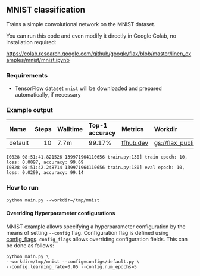## MNIST classification

Trains a simple convolutional network on the MNIST dataset.

You can run this code and even modify it directly in Google Colab, no
installation required:

https://colab.research.google.com/github/google/flax/blob/master/linen_examples/mnist/mnist.ipynb

### Requirements
* TensorFlow dataset `mnist` will be downloaded and prepared automatically, if necessary

### Example output

| Name    |   Steps | Walltime   | Top-1 accuracy   | Metrics                                                                                                               | Workdir                                                                                                                        |
|:--------|--------:|:-----------|:-----------------|:----------------------------------------------------------------------------------------------------------------------|:-------------------------------------------------------------------------------------------------------------------------------|
| default |      10 | 7.7m       | 99.17%           | [tfhub.dev](https://tensorboard.dev/experiment/1G9SvrW5RQyojRtMKNmMuQ/#scalars&_smoothingWeight=0&regexInput=default) | [gs://flax_public/examples/mnist/default](https://console.cloud.google.com/storage/browser/flax_public/examples/mnist/default) |

```
I0828 08:51:41.821526 139971964110656 train.py:130] train epoch: 10, loss: 0.0097, accuracy: 99.69
I0828 08:51:42.248714 139971964110656 train.py:180] eval epoch: 10, loss: 0.0299, accuracy: 99.14
```

### How to run

`python main.py --workdir=/tmp/mnist`

#### Overriding Hyperparameter configurations

MNIST example allows specifying a hyperparameter configuration by the means of
setting `--config` flag. Configuration flag is defined using
[config_flags](https://github.com/google/ml_collections/tree/master#config-flags).
`config_flags` allows overriding configuration fields. This can be done as
follows:

```shell
python main.py \
--workdir=/tmp/mnist --config=configs/default.py \
--config.learning_rate=0.05 --config.num_epochs=5
```
